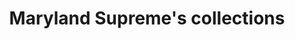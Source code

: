 ---
title: Maryland Supreme's collections
featured_image: maryland-supreme-wip.JPG
menus:
  main:
    name: Home
    weight: -1
# sub-galleries on list pages are sorted by date and weight (descending)
---